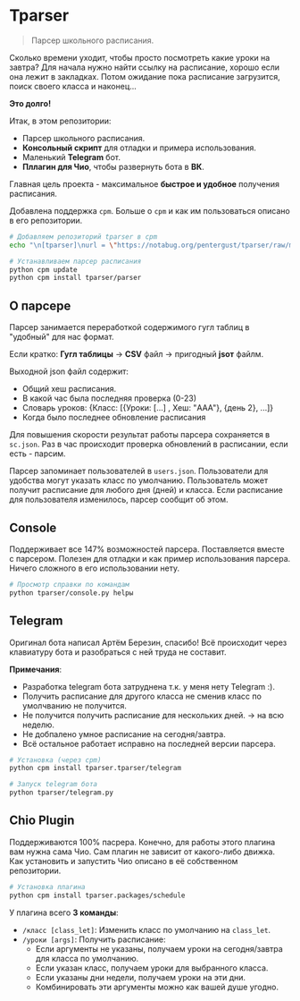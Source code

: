 # Tparser

> Парсер школьного расписания.

Сколько времени уходит, чтобы просто посмотреть какие уроки на завтра?
Для начала нужно найти ссылку на расписание, хорошо если она лежит в закладках.
Потом ожидание пока расписание загрузится, поиск своего класса и наконец...

**Это долго!**

Итак, в этом репозитории:

- Парсер школьного расписания.
- **Консольный скрипт** для отладки и примера использования.
- Маленький **Telegram** бот.
- **Пллагин для Чио**, чтобы развернуть бота в **ВК**.

Главная цель проекта - максимальное **быстрое и удобное** получения расписания.


Добавлена поддержка `cpm`.
Больше о `cpm` и как им пользоваться описано в его репозитории.

```sh
# Добавляем репозиторий tparser в cpm
echo "\n[tparser]\nurl = \"https://notabug.org/pentergust/tparser/raw/master/\"" >> cpm_data/repositories.toml

# Устанавливаем парсер расписания
python cpm update
python cpm install tparser/parser
```


## О парсере

Парсер занимается переработкой содержимого гугл таблиц в "удобный" для нас формат.

Если кратко: **Гугл таблицы** -> **CSV** файл -> пригодный **jsoт** файлм.

Выходной json файл содержит:

- Общий хеш расписания.
- В какой час была последняя проверка (0-23)
- Словарь уроков: {Класс: [{Уроки: [...] , Хеш: "AAA"}, {день 2}, ...]}
- Когда было последнее обновление расписания

Для повышения скорости результат работы парсера сохраняется в `sc.json`.
Раз в час происходит проверка обновлений в расписании, если есть - парсим.

Парсер запоминает пользователей в `users.json`.
Пользователи для удобства могут указать класс по умолчанию.
Пользователь может получит расписание для любого дня (дней) и класса.
Если расписание для пользователя изменилось, парсер сообщит об этом.


## Console

Поддерживает все 147% возможностей парсера.
Поставляется вместе с парсером.
Полезен для отладки и как пример использования парсера.
Ничего сложного в его использовании нету.

```sh
# Просмотр справки по командам
python tparser/console.py helpы
```


## Telegram

Оригинал бота написал Артём Березин, спасибо!
Всё происходит через клавиатуру бота и разобраться с ней труда не составит.

**Примечания**: 

- Разработка telegram бота затруднена т.к. у меня нету Telegram :).
- Получить расписание для другого класса не сменив класс по умолчванию не получится.
- Не получится получить расписание для нескольких дней. -> на всю неделю.
- Не добпалено умное расписание на сегодня/завтра.
- Всё остальное работает исправно на последней версии парсера.

```sh
# Установка (через cpm)
python cpm install tparser.tparser/telegram

# Запуск telegram бота
python tparser/telegram.py
```

## Chio Plugin

Поддерживаются 100% пасрера.
Конечно, для работы этого плагина вам нужна сама Чио.
Сам плагин не зависит от какого-либо движка.
Как установить и запустить Чио описано в её собственном репозитории.


```sh
# Установка плагина
python cpm install tparser.packages/schedule
```

У плагина всего **3 команды**:

- `/класс [class_let]`: Изменить класс по умолчанию на `class_let`.
- `/уроки [args]`: Получить расписание:
  - Если аргументы не указаны, получаем уроки на сегодня/завтра для класса по умолчанию.
  - Если указан класс, получаем уроки для выбранного класса.
  - Если указаны дни недели, получаем уроки на эти дни.
  - Комбинировать эти аргументы можно как вашей душе угодно.
